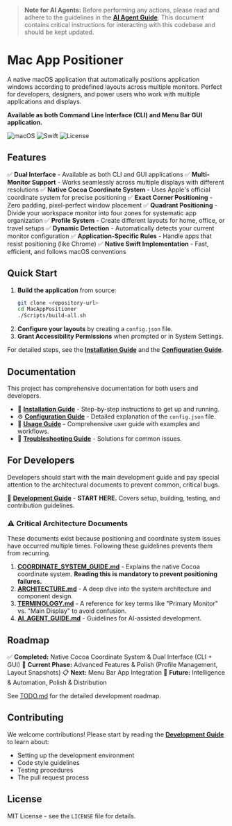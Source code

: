 > **Note for AI Agents:** Before performing any actions, please read and adhere to the guidelines in the **[AI Agent Guide](docs/AGENTS.md)**. This document contains critical instructions for interacting with this codebase and should be kept updated.

# Mac App Positioner

A native macOS application that automatically positions application windows according to predefined layouts across multiple monitors. Perfect for developers, designers, and power users who work with multiple applications and displays.

**Available as both Command Line Interface (CLI) and Menu Bar GUI application.**

![macOS](https://img.shields.io/badge/macOS-11.0+-blue)
![Swift](https://img.shields.io/badge/Swift-5.0+-orange)
![License](https://img.shields.io/badge/license-MIT-green)

## Features

✅ **Dual Interface** - Available as both CLI and GUI applications
✅ **Multi-Monitor Support** - Works seamlessly across multiple displays with different resolutions
✅ **Native Cocoa Coordinate System** - Uses Apple's official coordinate system for precise positioning
✅ **Exact Corner Positioning** - Zero padding, pixel-perfect window placement
✅ **Quadrant Positioning** - Divide your workspace monitor into four zones for systematic app organization
✅ **Profile System** - Create different layouts for home, office, or travel setups
✅ **Dynamic Detection** - Automatically detects your current monitor configuration
✅ **Application-Specific Rules** - Handle apps that resist positioning (like Chrome)
✅ **Native Swift Implementation** - Fast, efficient, and follows macOS conventions

## Quick Start

1.  **Build the application** from source:
    ```bash
    git clone <repository-url>
    cd MacAppPositioner
    ./Scripts/build-all.sh
    ```
2.  **Configure your layouts** by creating a `config.json` file.
3.  **Grant Accessibility Permissions** when prompted or in System Settings.

For detailed steps, see the **[Installation Guide](docs/INSTALLATION.md)** and the **[Configuration Guide](docs/CONFIGURATION.md)**.

## Documentation

This project has comprehensive documentation for both users and developers.

-   📖 **[Installation Guide](docs/INSTALLATION.md)** - Step-by-step instructions to get up and running.
-   ⚙️ **[Configuration Guide](docs/CONFIGURATION.md)** - Detailed explanation of the `config.json` file.
-   🚀 **[Usage Guide](docs/USAGE.md)** - Comprehensive user guide with examples and workflows.
-   🔧 **[Troubleshooting Guide](docs/TROUBLESHOOTING.md)** - Solutions for common issues.

## For Developers

Developers should start with the main development guide and pay special attention to the architectural documents to prevent common, critical bugs.

🚨 **[Development Guide](docs/DEVELOPMENT.md)** - **START HERE.** Covers setup, building, testing, and contribution guidelines.

### ⚠️ Critical Architecture Documents
These documents exist because positioning and coordinate system issues have occurred multiple times. Following these guidelines prevents them from recurring.

1.  **[COORDINATE_SYSTEM_GUIDE.md](docs/COORDINATE_SYSTEM_GUIDE.md)** - Explains the native Cocoa coordinate system. **Reading this is mandatory to prevent positioning failures.**
2.  **[ARCHITECTURE.md](docs/ARCHITECTURE.md)** - A deep dive into the system architecture and component design.
3.  **[TERMINOLOGY.md](docs/TERMINOLOGY.md)** - A reference for key terms like "Primary Monitor" vs. "Main Display" to avoid confusion.
4.  **[AI_AGENT_GUIDE.md](docs/AGENTS.md)** - Guidelines for AI-assisted development.

## Roadmap

✅ **Completed:** Native Cocoa Coordinate System & Dual Interface (CLI + GUI)
🚧 **Current Phase:** Advanced Features & Polish (Profile Management, Layout Snapshots)
📋 **Next:** Menu Bar App Integration
🎯 **Future:** Intelligence & Automation, Polish & Distribution

See [TODO.md](TODO.md) for the detailed development roadmap.

## Contributing

We welcome contributions! Please start by reading the **[Development Guide](docs/DEVELOPMENT.md)** to learn about:
- Setting up the development environment
- Code style guidelines
- Testing procedures
- The pull request process

## License

MIT License - see the `LICENSE` file for details.